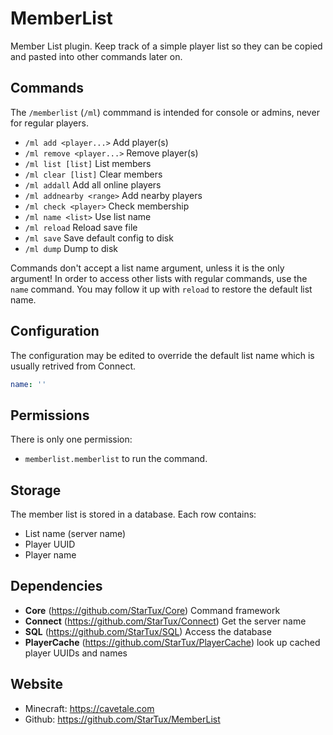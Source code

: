# MemberList

Member List plugin. Keep track of a simple player list so they can be
copied and pasted into other commands later on.

## Commands

The `/memberlist` (`/ml`) commmand is intended for console or admins,
never for regular players.

- `/ml add <player...>` Add player(s)
- `/ml remove <player...>` Remove player(s)
- `/ml list [list]` List members
- `/ml clear [list]` Clear members
- `/ml addall` Add all online players
- `/ml addnearby <range>` Add nearby players
- `/ml check <player>` Check membership
- `/ml name <list>` Use list name
- `/ml reload` Reload save file
- `/ml save` Save default config to disk
- `/ml dump` Dump to disk

Commands don't accept a list name argument, unless it is the only
argument! In order to access other lists with regular commands, use
the `name` command. You may follow it up with `reload` to restore the
default list name.

## Configuration

The configuration may be edited to override the default list name
which is usually retrived from Connect.

```yml
name: ''
```

## Permissions

There is only one permission:

- `memberlist.memberlist` to run the command.

## Storage

The member list is stored in a database. Each row contains:

- List name (server name)
- Player UUID
- Player name

## Dependencies

- **Core** (<https://github.com/StarTux/Core>) Command framework
- **Connect** (<https://github.com/StarTux/Connect>) Get the server
    name
- **SQL** (<https://github.com/StarTux/SQL>) Access the database
- **PlayerCache** (<https://github.com/StarTux/PlayerCache>) look up
    cached player UUIDs and names

## Website

- Minecraft: <https://cavetale.com>
- Github: <https://github.com/StarTux/MemberList>
